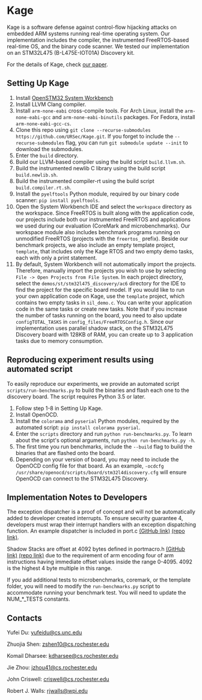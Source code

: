 # Kage

Kage is a software defense against control-flow hijacking attacks on embedded
ARM systems running real-time operating system. Our implementation includes the
compiler, the instrumented FreeRTOS-based real-time OS, and the binary code
scanner. We tested our implementation on an STM32L475 (B-L475E-IOT01A) 
Discovery kit.

For the details of Kage, check [our
paper](https://www.usenix.org/conference/usenixsecurity22/presentation/du).

## Setting Up Kage
1. Install [OpenSTM32 System Workbench](https://www.openstm32.org/HomePage)
2. Install LLVM Clang compiler. 
3. Install `arm-none-eabi` cross-compile tools. For Arch Linux, install the
`arm-none-eabi-gcc` and `arm-none-eabi-binutils` packages. For Fedora, install
`arm-none-eabi-gcc-cs`.
4. Clone this repo using `git clone --recurse-submodules https://github.com/URSec/Kage.git`. If you forget to include 
the `--recurse-submodules` flag, you can run `git submodule update --init` to download the submodules.
5. Enter the `build` directory.
6. Build our LLVM-based compiler using the build script `build.llvm.sh`.
7. Build the instrumented newlib C library using the build script
`build.newlib.sh`.
8. Build the instrumented compiler-rt using the build script
`build.compiler.rt.sh`.
9. Install the `pyelftools` Python module, required by our binary code scanner:
`pip install pyelftools`.
10. Open the System Workbench IDE and select the `workspace` directory as the
workspace. Since FreeRTOS is built along with the application code,
our projects include both our instrumented FreeRTOS and applications we used
during our evaluation (CoreMark and microbenchmarks). Our workspace module also
includes benchmark programs running on unmodified FreeRTOS (projects with the
`freertos_` prefix). Beside our benchmark projects, we also include an empty
template project, `template`, that includes only the Kage RTOS and two empty
demo tasks, each with only a print statement.
11. By default, System Workbench will not automatically import the projects.
Therefore, manually import the projects you wish to use by selecting
`File -> Open Projects from File System`. In each project directory,
select the `demos/st/stm32l475_discovery/ac6` directory for the IDE to find
the project for the specific board model. If you would like to run your own
application code on Kage, use the `template` project, which contains two empty
tasks in `sil_demo.c`. You can write your application code in the same tasks
or create new tasks. Note that if you increase the number of tasks running on
the board, you need to also update `configTOTAL_TASKS` in
`config_files/FreeRTOSConfig.h`. Since our implementation uses parallel shadow
stack, on the STM32L475 Discovery board with 128KB of RAM, you can create up
to 3 application tasks due to memory consumption.

## Reproducing experiment results using automated script
To easily reproduce our experiments, we provide an automated script
`scripts/run-benchmarks.py` to build the binaries and flash each one to
the discovery board. The script requires Python 3.5 or later.
1. Follow step 1-8 in Setting Up Kage.
2. Install OpenOCD.
3. Install the `colorama` and `pyserial` Python modules, required by the
automated script: `pip install colorama pyserial`.
4. Enter the `scripts` directory and run `python run-benchmarks.py`.
To learn about the script's optional arguments, run
`python run-benchmarks.py -h`.
5. The first time you run benchmarks, include the `--build` flag to build the binaries that
are flashed onto the board. 
6. Depending on your version of board, you may need to include the OpenOCD config file for that board. As an example,
`-ocdcfg /usr/share/openocd/scripts/board/stm32l4discovery.cfg` will ensure OpenOCD can connect to the STM32L475 Discovery.

## Implementation Notes to Developers
The exception dispatcher is a proof of concept and will not be automatically added to developer created interrupts.
To ensure security guarantee 4, developers must wrap their interrupt handlers with an exception dispatching function.
An example dispatcher is included in port.c
[(GitHub link)](https://github.com/URSec/Kage-FreeRTOS/blob/8b096c9ab1ac32ebaf6c4d54c5905c247ffd92cc/coremark/lib/FreeRTOS/portable/GCC/ARM_CM4_MPU/port.c#L353)
[(repo link)](./workspace/coremark/lib/FreeRTOS/portable/GCC/ARM_CM4_MPU/port.c).

Shadow Stacks are offset at 4092 bytes defined in portmacro.h 
[(GitHub link)](https://github.com/URSec/Kage-FreeRTOS/blob/8b096c9ab1ac32ebaf6c4d54c5905c247ffd92cc/coremark/lib/FreeRTOS/portable/GCC/ARM_CM4_MPU/portmacro.h#L59)
[(repo link)](./workspace/coremark/lib/FreeRTOS/portable/GCC/ARM_CM4_MPU/portmacro.h)
due to the requirement of arm encoding four of arm instructions having immediate offset values inside the range 0-4095. 4092 is the highest 
4 byte multiple in this range.

If you add additional tests to microbenchmarks, coremark, or the template folder, you will need to modify
the `run-benchmarks.py` script to accommodate running your benchmark test. You will need to update the NUM\_\*\_TESTS 
constants.

## Contacts
Yufei Du: yufeidu@cs.unc.edu

Zhuojia Shen: zshen10@cs.rochester.edu

Komail Dharsee: kdharsee@cs.rochester.edu

Jie Zhou: jzhou41@cs.rochester.edu

John Criswell: criswell@cs.rochester.edu

Robert J. Walls: rjwalls@wpi.edu
